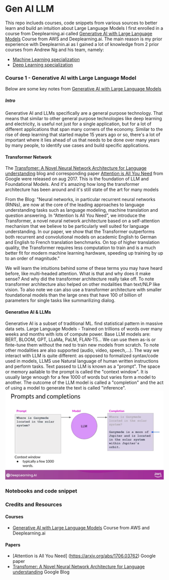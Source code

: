 # Gen AI LLM

This repo inclueds courses, code snippets from various sources to better learn and build an intuition about Large Language Models
I first enrolled in a course from Deeplearning.ai called [Generative AI with Large Language Models](https://www.coursera.org/learn/generative-ai-with-llms) Course from AWS and Deeplearning.ai.
The main reason is my prior experience with Deeplearnin.ai as I gained a lot of knowledge from 2 prior courses from Andrew Ng and his team, namely: 
 - [Machine Learning specialization](https://www.deeplearning.ai/courses/machine-learning-specialization/)
 - [Deep Learning specialization](https://www.deeplearning.ai/courses/deep-learning-specialization/)

### Course 1 - Generative AI with Large Language Model
Below are some key notes from [Generative AI with Large Language Models](https://www.coursera.org/learn/generative-ai-with-llms)

##### Intro
Generative AI and LLMs specifically are a general purpose technology. That means that similar to other general purpose technologies like deep learning and electricity, is useful not just for a single application, but for a lot of different applications that span many corners of the economy. Similar to the rise of deep learning that started maybe 15 years ago or so, there's a lot of important where it lies ahead of us that needs to be done over many years by many people, to identify use cases and build specific applications.

#### Transformer Network
The [Transfomer: A Novel Neural Network Architecture for Language understanding](https://blog.research.google/2017/08/transformer-novel-neural-network.html)  blog and corresponding paper [Attention is All You Need](https://arxiv.org/abs/1706.03762) from Google were released on aug 2017.
This is the foundation of LLM and Foundational Models. And it's amazing how long the transformer architecture has been around and it's still state of the art for many models

From the Blog: "Neural networks, in particular recurrent neural networks (RNNs), are now at the core of the leading approaches to language understanding tasks such as language modeling, machine translation and question answering. In “Attention Is All You Need”, we introduce the Transformer, a novel neural network architecture based on a self-attention mechanism that we believe to be particularly well suited for language understanding.
In our paper, we show that the Transformer outperforms both recurrent and convolutional models on academic English to German and English to French translation benchmarks. On top of higher translation quality, the Transformer requires less computation to train and is a much better fit for modern machine learning hardware, speeding up training by up to an order of magnitude."

We will learn the intuitions behind some of these terms you may have heard before, like multi-headed attention. What is that and why does it make sense? And why did the transformer architecture really take off. To note transformer architecture also helped on other modalities than text/NLP like vision.
To also note we can also use a transformer architecture with smaller foundational models than the large ones that have 100 of billion of parameters for single tasks like summarilizing dialog.

#### Generative AI & LLMs
Generative AI is a subset of traditional ML. find statistical pattern in massive data sets.
Large Language Models - Trained on trillions of words over many weeks and months with lots of compute power. 
Base LLM models are: BERT, BLOOM, GPT, LLaMa, PaLM, FLAN-T5...
We can use them as-is or finte-tune them without the ned to train new models from scratch.
To note other modalities are also supported (audio, video, speech,...).
The way we interact with LLM is quite different: as opposed to formalized syntax/code used in models, LLMS use Natural language of human written instructions and perform tasks. Text passed to LLM is known as a "prompt". The space or memory aailable to the prompt is called the "context window". It is usually large wnough for a few 1000 of words but varies form a model to another.
The outcome of the LLM model is called a "completion" and the act of using a model to generate the text is called "inference".
![prompts and completion](./images/prompts_completion.png)



### Notebooks and code snippet

### Credits and Resources
#### Courses
 - [Generative AI with Large Language Models](https://www.coursera.org/learn/generative-ai-with-llms) Course from AWS and Deeplearning.ai

#### Papers
 - [Attention is All You Need] (https://arxiv.org/abs/1706.03762) Google paper
 - [Transfomer: A Novel Neural Network Architecture for Language understanding](https://blog.research.google/2017/08/transformer-novel-neural-network.html) Google Blog
